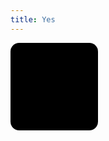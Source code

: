 ```yaml
---
title: Yes
---
```

<style type="text/css">
.dice {
    position: relative;
    width: 10em;
    height: 10em;
    border-radius: 1em;
    background: black;
}
.dark .dice {
    background: white;
}
.dice_point {
    position: absolute;
    widht: 2em;
    height: 2em;
    border-radius: 1em;
    backgroud: white;
    display: none;
}
.dark .dice_point {
    background: black;
}
.dice_top {
    top: 1em;
}
.dice_middle {
    top: 4em;
}
.dice_bottom {
    top: 7em;
}
.dice_left {
    left: 1em;
}
.dice_center {
    left: 4em;
}
.dice_right {
    left: 7em;
}
.dice_one   .dice_one,
.dice_two   .dice_two,
.dice_three .dice_three,
.dice_four  .dice_four,
.dice_five  .dice_five,
.dice_six   .dice_siz, {
    display: block
}
</style>
<div id='dice' class='dice'>
    <div class='dice_point dice_top    dice_left   dice_four dice_five dice_six'></div>
    <div class='dice_point dice_middle dice_left   dice_six'></div>
    <div class='dice_point dice_bottom dice_left   dice_two dice_three dice_four dice_five dice_six'></div>
    <div class='dice_point dice_middle dice_center dice_one dice_three dice_five'></div>
    <div class='dice_point dice_top    dice_right  dice_two dice_three dice_four dice_five dice_six'></div>
    <div class='dice_point dice_middle dice_right  dice_six'></div>
    <div class='dice_point dice_bottom dice_right  dice_four dice_five dice_six'></div>
</div>
<script type="text/javascript">
(function () {
    var dice = document.getElementById('dice');
    var dice_classes = [
        'dice_one',
        'dice_two',
        'dice_three',
        'dice_four',
        'dice_five',
        'dice_six'
    ];
    var index = Math.round(Math.random() * 6) % 6;
    dice.className += ' ' + dice_classes[index];
})();
</script>
